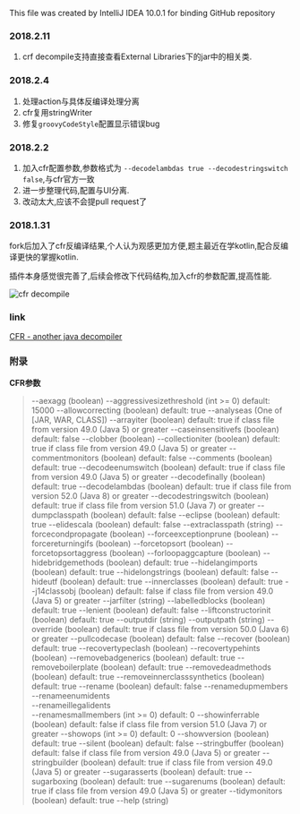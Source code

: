 This file was created by IntelliJ IDEA 10.0.1 for binding GitHub repository

### 2018.2.11
1. crf decompile支持直接查看External Libraries下的jar中的相关类.

### 2018.2.4
1. 处理action与具体反编译处理分离
2. cfr复用stringWriter
3. 修复`groovyCodeStyle`配置显示错误bug

### 2018.2.2
1. 加入cfr配置参数,参数格式为 `--decodelambdas true --decodestringswitch false`,与cfr官方一致
2. 进一步整理代码,配置与UI分离.
3. 改动太大,应该不会提pull request了


### 2018.1.31
fork后加入了cfr反编译结果,个人认为观感更加方便,题主最近在学kotlin,配合反编译更快的掌握kotlin.

插件本身感觉很完善了,后续会修改下代码结构,加入cfr的参数配置,提高性能.

![cfr decompile](http://oobu4m7ko.bkt.clouddn.com/1517390920.png?imageMogr2/thumbnail/!100p)


### link

[CFR - another java decompiler](http://www.benf.org/other/cfr/)


### 附录

**CFR参数**
>   --aexagg                         (boolean) 
>    --aggressivesizethreshold        (int >= 0)  default: 15000
>    --allowcorrecting                (boolean)  default: true
>    --analyseas                      (One of [JAR, WAR, CLASS]) 
>    --arrayiter                      (boolean)  default: true if class file from version 49.0 (Java 5) or greater
>    --caseinsensitivefs              (boolean)  default: false
>    --clobber                        (boolean) 
>    --collectioniter                 (boolean)  default: true if class file from version 49.0 (Java 5) or greater
>    --commentmonitors                (boolean)  default: false
>    --comments                       (boolean)  default: true
>    --decodeenumswitch               (boolean)  default: true if class file from version 49.0 (Java 5) or greater
>    --decodefinally                  (boolean)  default: true
>    --decodelambdas                  (boolean)  default: true if class file from version 52.0 (Java 8) or greater
>    --decodestringswitch             (boolean)  default: true if class file from version 51.0 (Java 7) or greater
>    --dumpclasspath                  (boolean)  default: false
>    --eclipse                        (boolean)  default: true
>    --elidescala                     (boolean)  default: false
>    --extraclasspath                 (string) 
>    --forcecondpropagate             (boolean) 
>    --forceexceptionprune            (boolean) 
>    --forcereturningifs              (boolean) 
>    --forcetopsort                   (boolean) 
>    --forcetopsortaggress            (boolean) 
>    --forloopaggcapture              (boolean) 
>    --hidebridgemethods              (boolean)  default: true
>    --hidelangimports                (boolean)  default: true
>    --hidelongstrings                (boolean)  default: false
>    --hideutf                        (boolean)  default: true
>    --innerclasses                   (boolean)  default: true
>    --j14classobj                    (boolean)  default: false if class file from version 49.0 (Java 5) or greater
>    --jarfilter                      (string) 
>    --labelledblocks                 (boolean)  default: true
>    --lenient                        (boolean)  default: false
>    --liftconstructorinit            (boolean)  default: true
>    --outputdir                      (string) 
>    --outputpath                     (string) 
>    --override                       (boolean)  default: true if class file from version 50.0 (Java 6) or greater
>    --pullcodecase                   (boolean)  default: false
>    --recover                        (boolean)  default: true
>    --recovertypeclash               (boolean) 
>    --recovertypehints               (boolean) 
>    --removebadgenerics              (boolean)  default: true
>    --removeboilerplate              (boolean)  default: true
>    --removedeadmethods              (boolean)  default: true
>    --removeinnerclasssynthetics     (boolean)  default: true
>    --rename                         (boolean)  default: false
>    --renamedupmembers              
>    --renameenumidents              
>    --renameillegalidents           
>    --renamesmallmembers             (int >= 0)  default: 0
>    --showinferrable                 (boolean)  default: false if class file from version 51.0 (Java 7) or greater
>    --showops                        (int >= 0)  default: 0
>    --showversion                    (boolean)  default: true
>    --silent                         (boolean)  default: false
>    --stringbuffer                   (boolean)  default: false if class file from version 49.0 (Java 5) or greater
>    --stringbuilder                  (boolean)  default: true if class file from version 49.0 (Java 5) or greater
>    --sugarasserts                   (boolean)  default: true
>    --sugarboxing                    (boolean)  default: true
>    --sugarenums                     (boolean)  default: true if class file from version 49.0 (Java 5) or greater
>    --tidymonitors                   (boolean)  default: true
>    --help                           (string) 
 
